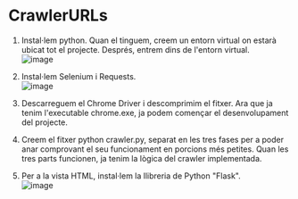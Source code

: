 # CrawlerURLs
1. Instal·lem python. Quan el tinguem, creem un entorn virtual on estarà ubicat tot el projecte. Després, entrem dins de l'entorn virtual. <br/>
   ![image](https://github.com/user-attachments/assets/3fd2328d-c6ac-4478-b1d5-9a67bd58950b)

2. Instal·lem Selenium i Requests. <br/>
   ![image](https://github.com/user-attachments/assets/66c3ef92-1798-4a27-a63e-003c8c2d7feb)

3. Descarreguem el Chrome Driver i descomprimim el fitxer. Ara que ja tenim l'executable chrome.exe, ja podem començar el desenvolupament del projecte.
   
4. Creem el fitxer python crawler.py, separat en les tres fases per a poder anar comprovant el seu funcionament en porcions més petites. Quan les tres parts funcionen, ja tenim la lògica del crawler implementada.

5. Per a la vista HTML, instal·lem la llibreria de Python "Flask". <br/>
   ![image](https://github.com/user-attachments/assets/64da97a5-be30-47f5-9eae-6ae9aa490119)
